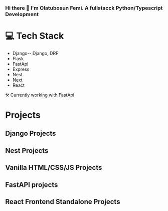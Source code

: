 ### Hi there 👋 I'm Olatubosun Femi. A fullstacck Python/Typescript Development

# 💻 Tech Stack
- Django-- Django, DRF
- Flask
- FastApi
- Express
- Nest
- Next
- React

⚒ Currently working with FastApi

# Projects

## Django Projects


## Nest Projects


## Vanilla HTML/CSS/JS Projects


## FastAPI projects


## React Frontend Standalone Projects


